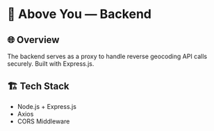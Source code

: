 # 🔢 Above You — Backend

## 🌐 Overview
The backend serves as a proxy to handle reverse geocoding API calls securely. Built with Express.js.

## 🏗️ Tech Stack
- Node.js + Express.js
- Axios
- CORS Middleware